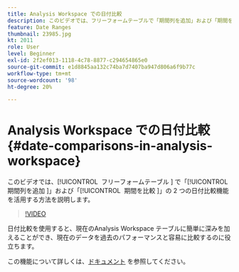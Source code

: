 ```yaml
---
title: Analysis Workspace での日付比較
description: このビデオでは、フリーフォームテーブルで「期間列を追加」および「期間を比較」の 2 つの日付比較機能を活用する方法を説明します。
feature: Date Ranges
thumbnail: 23985.jpg
kt: 2011
role: User
level: Beginner
exl-id: 2f2ef013-1118-4c78-8877-c294654865e0
source-git-commit: e1d8845aa132c74ba7d7407ba947d806a6f9b77c
workflow-type: tm+mt
source-wordcount: '98'
ht-degree: 20%

---
```


# Analysis Workspace での日付比較 {#date-comparisons-in-analysis-workspace}

このビデオでは、[!UICONTROL &#x200B; フリーフォームテーブル &#x200B;] で「[!UICONTROL &#x200B; 期間列を追加 &#x200B;]」および「[!UICONTROL &#x200B; 期間を比較 &#x200B;]」の 2 つの日付比較機能を活用する方法を説明します。

>[!VIDEO](https://video.tv.adobe.com/v/327677/?quality=12&learn=on&captions=jpn)

日付比較を使用すると、現在のAnalysis Workspace テーブルに簡単に深みを加えることができ、現在のデータを過去のパフォーマンスと容易に比較するのに役立ちます。

この機能について詳しくは、[ドキュメント](https://experienceleague.adobe.com/ja/docs/analytics/analyze/analysis-workspace/components/calendar-date-ranges/time-comparison) を参照してください。
